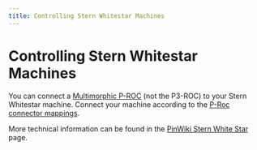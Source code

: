 ```yaml
---
title: Controlling Stern Whitestar Machines
---
```


# Controlling Stern Whitestar Machines


You can connect a
[Multimorphic P-ROC](../multimorphic/index.md) (not the P3-ROC) to your Stern Whitestar machine. Connect
your machine according to the [P-Roc connector
mappings](https://www.multimorphic.com/content/uploads/2017/08/P-ROC_Connector_Mappings_v2.pdf).

More technical information can be found in the [PinWiki Stern White
Star](http://www.pinwiki.com/wiki/index.php?title=Sega/Stern_White_Star_Repair)
page.
